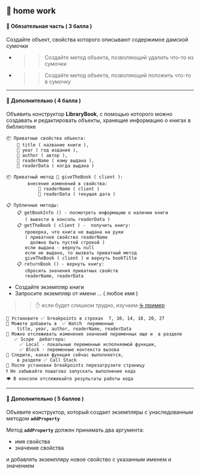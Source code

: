 ## :briefcase: home work

#### :briefcase: Обязательная часть ( 3 балла )

Создайте объект, свойства которого описывают содержимое дамской сумочки
* >>    Создайте метод объекта, позволяющий удалить что-то из сумочки
* >>    Создайте метод объекта, позволяющий положить что-то в сумочку

***

#### :briefcase: Дополнительно ( 4 балла )

Объявить конструктор **LibraryBook**, с помощью которого можно создавать и редактировать объекты, хранящие информацию о книгах в библиотеке

    📦 Приватные свойства объекта:
        🔑 title ( название книги ),
        🔑 year ( год издания ),
        🔑 author ( автор ),
        🔑 readerName ( кому выдана ),
        🔑 readerData ( когда выдана )

    📦 Приватный метод 🔑 giveTheBook ( client ):
            внесение изменений в свойства:
                🔑 readerName ( client )
                🔑 readerData ( текущая дата )

    📋 Публичные методы:
        📋 getBookInfo () - посмотреть информацию о наличии книги 
           ( вывести в консоль readerData )
        📋 getTheBook ( client ) -  получить книгу:
           проверка, что книга не выдана на руки 
           ( приватное свойство readerName 
             должно быть пустой строкой )
           если выдана - вернуть null
           если не выдана, то вызвать приватный метод 
           giveTheBook ( client ) и вернуть bookTitle
        📋 returnBook () - вернуть книгу:
           сбросить значения приватных свойств
           readerName, readerData

* Создайте экземпляр книги
* Запросите экземпляр от имени ... ( любое имя )

>> :raised_hand: если будет слишком трудно, изучаем [:coffee: пример](https://garevna.github.io/js-samples/#10)

    👀 Установите ✅ breakpoints в строках  7, 10, 14, 18, 20, 27
    👀 Можете добавить в  ✅ Watch  переменные
        title, year, author, readerName, readerData
    👀 Mожно отслеживать изменение значений переменных еще и  в разделе  
       ✅ Scope  дебаггера:
         ✅ Local - локальные переменные исполняемой функции,
         ✅ Block - переменные контекста вызова
    👀 Следите, какая функция сейчас выполняется, 
        в разделе ✅ Call Stack
    🔄 После установки breakpoints перезагрузите страницу
    ❗ Не забывайте пошагово запускать выполнение кода
    👁 В консоли отслеживайте результаты работы кода

***

#### :briefcase: Дополнительно ( 5 баллов )

Объявите конструктор, который создает экземпляры с унаследованным методом **`addProperty`**

Метод **`addProperty`** должен принимать два аргумента:

* имя свойства
* значение свойства

и добавлять экземпляру новое свойство с указанным именем и значением